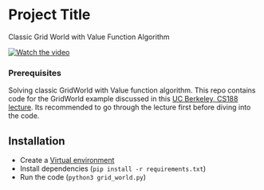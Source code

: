 # Project Title

Classic Grid World with Value Function Algorithm

[![Watch the video](https://img.youtube.com/vi/epMfdTYatX0/maxresdefault.jpg)](https://youtu.be/epMfdTYatX0)

### Prerequisites

Solving classic GridWorld with Value function algorithm. This repo contains code for the GridWorld example discussed
in this [UC Berkeley, CS188 lecture](https://youtu.be/ifma8G7LegE?t=3121). Its recommended to go through the lecture
first before diving into the code.

## Installation

* Create a [Virtual environment](https://virtualenv.pypa.io/en/latest/)
* Install dependencies (`pip install -r requirements.txt`)
* Run the code (`python3 grid_world.py`)
